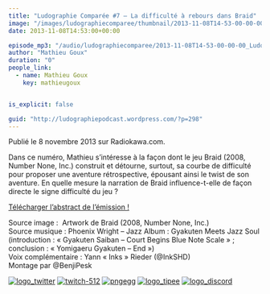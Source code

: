 ```yaml
---
title: "Ludographie Comparée #7 – La difficulté à rebours dans Braid"
image: "/images/ludographiecomparee/thumbnail/2013-11-08T14-53-00-00-00_LudographieCompare7LadifficultreboursdansBraid.jpg"
date: 2013-11-08T14:53:00+00:00

episode_mp3: "/audio/ludographiecomparee/2013-11-08T14-53-00-00-00_LudographieCompare7LadifficultreboursdansBraid.mp3"
author: "Mathieu Goux"
duration: "0"
people_link: 
  - name: Mathieu Goux
    key: mathieugoux


is_explicit: false

guid: "http://ludographiepodcast.wordpress.com/?p=298"
---
```


<PodcastHeader/>

<!-- ECRIRE LA DESCRIPTION DE L'EPISODE SOUS CETTE LIGNE -->
<p>Publié le 8 novembre 2013 sur Radiokawa.com.</p>
<p>Dans ce numéro, Mathieu s’intéresse à la façon dont le jeu Braid (2008, Number None, Inc.) construit et détourne, surtout, sa courbe de difficulté pour proposer une aventure rétrospective, épousant ainsi le twist de son aventure. En quelle mesure la narration de Braid influence-t-elle de façon directe le signe difficulté du jeu ?</p>
<p><a title="LC7-abstract" href="/resources/ludographiecomparee/2013-11-08T14-53-00-00-00_LudographieCompare7LadifficultreboursdansBraid/lc7-abstract.pdf" rel="nofollow">Télécharger l’abstract de l’émission !</a></p>
<p></p>
<a href="" rel="nofollow"></a>
 
<p>Source image :&nbsp; Artwork de Braid (2008, Number None, Inc.)<br>
Source musique : Phoenix Wright – Jazz Album : Gyakuten Meets Jazz Soul (introduction : «&nbsp;Gyakuten Saiban – Court Begins Blue Note Scale&nbsp;» ; conclusion : «&nbsp;Yomigaeru Gyakuten – End&nbsp;»)<br>
Voix complémentaire : Yann «&nbsp;Inks&nbsp;» Rieder (@InkSHD)<br>
Montage par @BenjiPesk</p>


<tr>
<td><a href="https://twitter.com/Gouximan" rel="nofollow"><img src="/resources/ludographiecomparee/2013-11-08T14-53-00-00-00_LudographieCompare7LadifficultreboursdansBraid/logo_twitter-1.png" alt="logo_twitter"></a></td>
<td><a href="https://www.twitch.tv/mathieugoux" rel="nofollow"><img src="/resources/ludographiecomparee/2013-11-08T14-53-00-00-00_LudographieCompare7LadifficultreboursdansBraid/twitch-512-1.png" alt="twitch-512"></a></td>
<td><a href="https://www.youtube.com/user/MattTheFatalifieur/videos" rel="nofollow"><img src="/resources/ludographiecomparee/2013-11-08T14-53-00-00-00_LudographieCompare7LadifficultreboursdansBraid/pngegg.png" alt="pngegg"></a></td>
<td><a href="http://fr.tipeee.com/calvinball" rel="nofollow"><img src="/resources/ludographiecomparee/2013-11-08T14-53-00-00-00_LudographieCompare7LadifficultreboursdansBraid/logo_tipee-1.png" alt="logo_tipee"></a></td>
<td><a href="https://discord.com/invite/4RnA9v7" rel="nofollow"><img src="/resources/ludographiecomparee/2013-11-08T14-53-00-00-00_LudographieCompare7LadifficultreboursdansBraid/logo_discord-1.png" alt="logo_discord"></a></td>
</tr>




